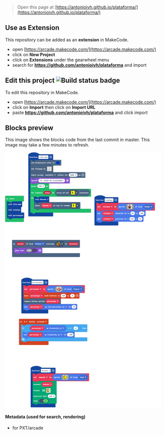  


> Open this page at [https://antonioivh.github.io/plataforma/](https://antonioivh.github.io/plataforma/)

## Use as Extension

This repository can be added as an **extension** in MakeCode.

* open [https://arcade.makecode.com/](https://arcade.makecode.com/)
* click on **New Project**
* click on **Extensions** under the gearwheel menu
* search for **https://github.com/antonioivh/plataforma** and import

## Edit this project ![Build status badge](https://github.com/antonioivh/plataforma/workflows/MakeCode/badge.svg)

To edit this repository in MakeCode.

* open [https://arcade.makecode.com/](https://arcade.makecode.com/)
* click on **Import** then click on **Import URL**
* paste **https://github.com/antonioivh/plataforma** and click import

## Blocks preview

This image shows the blocks code from the last commit in master.
This image may take a few minutes to refresh.

![A rendered view of the blocks](https://github.com/antonioivh/plataforma/raw/master/.github/makecode/blocks.png)

#### Metadata (used for search, rendering)

* for PXT/arcade
<script src="https://makecode.com/gh-pages-embed.js"></script><script>makeCodeRender("{{ site.makecode.home_url }}", "{{ site.github.owner_name }}/{{ site.github.repository_name }}");</script>
